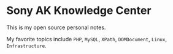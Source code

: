 # Sony AK Knowledge Center
This is my open source personal notes.

My favorite topics include `PHP`, `MySQL`, `XPath`, `DOMDocument`, `Linux`, `Infrastructure`.
